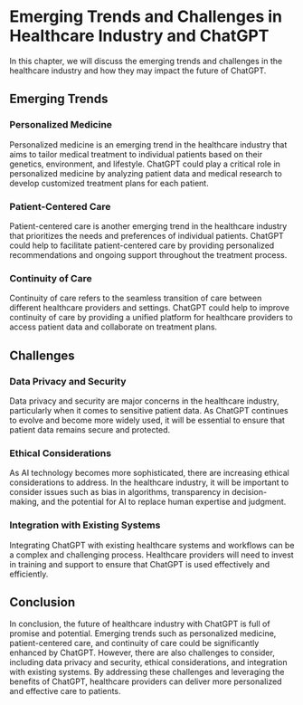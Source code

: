 Emerging Trends and Challenges in Healthcare Industry and ChatGPT
========================================================================================================================

In this chapter, we will discuss the emerging trends and challenges in the healthcare industry and how they may impact the future of ChatGPT.

Emerging Trends
---------------

### Personalized Medicine

Personalized medicine is an emerging trend in the healthcare industry that aims to tailor medical treatment to individual patients based on their genetics, environment, and lifestyle. ChatGPT could play a critical role in personalized medicine by analyzing patient data and medical research to develop customized treatment plans for each patient.

### Patient-Centered Care

Patient-centered care is another emerging trend in the healthcare industry that prioritizes the needs and preferences of individual patients. ChatGPT could help to facilitate patient-centered care by providing personalized recommendations and ongoing support throughout the treatment process.

### Continuity of Care

Continuity of care refers to the seamless transition of care between different healthcare providers and settings. ChatGPT could help to improve continuity of care by providing a unified platform for healthcare providers to access patient data and collaborate on treatment plans.

Challenges
----------

### Data Privacy and Security

Data privacy and security are major concerns in the healthcare industry, particularly when it comes to sensitive patient data. As ChatGPT continues to evolve and become more widely used, it will be essential to ensure that patient data remains secure and protected.

### Ethical Considerations

As AI technology becomes more sophisticated, there are increasing ethical considerations to address. In the healthcare industry, it will be important to consider issues such as bias in algorithms, transparency in decision-making, and the potential for AI to replace human expertise and judgment.

### Integration with Existing Systems

Integrating ChatGPT with existing healthcare systems and workflows can be a complex and challenging process. Healthcare providers will need to invest in training and support to ensure that ChatGPT is used effectively and efficiently.

Conclusion
----------

In conclusion, the future of healthcare industry with ChatGPT is full of promise and potential. Emerging trends such as personalized medicine, patient-centered care, and continuity of care could be significantly enhanced by ChatGPT. However, there are also challenges to consider, including data privacy and security, ethical considerations, and integration with existing systems. By addressing these challenges and leveraging the benefits of ChatGPT, healthcare providers can deliver more personalized and effective care to patients.
